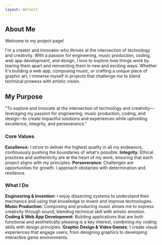 ```yaml
---
layout: default
---
```


## About Me 
Welcome to my project page!

I'm a creator and innovator who thrives at the intersection of technology and creativity. With a passion for engineering, music production, coding, web app development, and design, I love to explore how things work by tearing them apart and reinventing them in new and exciting ways. Whether it's building a web app, composing music, or crafting a unique piece of graphic art, I immerse myself in projects that challenge me to blend technical prowess with artistic vision.

## My Purpose
"To explore and innovate at the intersection of technology and creativity—leveraging my passion for engineering, music production, coding, and design—to create impactful solutions and experiences while upholding excellence, integrity, and perseverance."

### Core Values
**Excellence**: I strive to deliver the highest quality in all my endeavors, continuously pushing the boundaries of what's possible.
**Integrity**: Ethical practices and authenticity are at the heart of my work, ensuring that each project aligns with my principles.
**Perseverance**: Challenges are opportunities for growth. I approach obstacles with determination and resilience.

### What I Do
**Engineering & Invention**: I enjoy dissecting systems to understand their mechanics and using that knowledge to invent and improve technologies.
**Music Production**: Composing and producing music allows me to express creativity through sound, blending technical skill with artistic emotion.
**Coding & Web App Development**: Building applications that are both functional and aesthetically pleasing is a key interest, combining my coding skills with design principles.
**Graphic Design & Video Games**: I create visual experiences that engage users, from designing graphics to developing interactive game environments.
